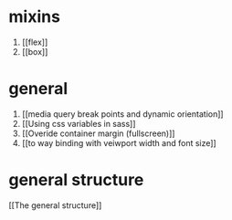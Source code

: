 # mixins
1. [[flex]]
2. [[box]]  

# general
1. [[media query break points and dynamic orientation]] 
2. [[Using css variables in sass]] 
3. [[Overide container margin (fullscreen)]] 
4. [[to way binding with veiwport width and font size]] 


# general structure
[[The general structure]] 